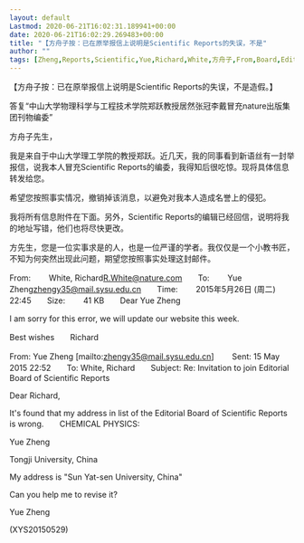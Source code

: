 ```yaml
---
layout: default
Lastmod: 2020-06-21T16:02:31.189941+00:00
date: 2020-06-21T16:02:29.269483+00:00
title: "【方舟子按：已在原举报信上说明是Scientific Reports的失误，不是"
author: ""
tags: [Zheng,Reports,Scientific,Yue,Richard,White,方舟子,From,Board,Editorial,新语丝]
---
```


【方舟子按：已在原举报信上说明是Scientific Reports的失误，不是造假。】

答复“中山大学物理科学与工程技术学院郑跃教授居然张冠李戴冒充nature出版集团刊物编委”

方舟子先生，

我是来自于中山大学理工学院的教授郑跃。近几天，我的同事看到新语丝有一封举报信，说我本人冒充Scientific Reports的编委，我得知后很吃惊。现将具体信息转发给您。

希望您按照事实情况，撤销掉该消息，以避免对我本人造成名誉上的侵犯。

我将所有信息附件在下面。另外，Scientific Reports的编辑已经回信，说明将我的地址写错，他们也将尽快更改。

方先生，您是一位实事求是的人，也是一位严谨的学者。我仅仅是一个小教书匠，不知为何突然出现此问题，期望您按照事实处理这封邮件。

From: 　　White, Richard<R.White@nature.com>　　To: 　　Yue Zheng<zhengy35@mail.sysu.edu.cn>　　Time: 　　2015年5月26日 (周二) 22:45　　Size: 　　41 KB　　Dear Yue Zheng

I am sorry for this error, we will update our website this week.

Best wishes　　Richard

From: Yue Zheng [mailto:zhengy35@mail.sysu.edu.cn] 　　Sent: 15 May 2015 22:52　　To: White, Richard　　Subject: Re: Invitation to join Editorial Board of Scientific Reports

Dear Richard,

It's found that my address in list of the Editorial Board of Scientific Reports is wrong.　　CHEMICAL PHYSICS:

Yue Zheng

Tongji University, China

My address is "Sun Yat-sen University, China"

Can you help me to revise it?

Yue Zheng

(XYS20150529)


